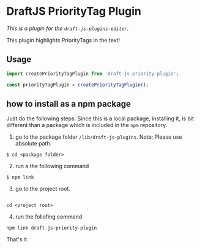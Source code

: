 # DraftJS PriorityTag Plugin

*This is a plugin for the `draft-js-plugins-editor`.*

This plugin highlights PriorityTags in the text!

## Usage

```js
import createPriorityTagPlugin from 'draft-js-priority-plugin';

const priorityTagPlugin = createPriorityTagPlugin();
```

## how to install as a npm package

Just do the following steps.
Since this is a local package, installing it, is bit different than a package which is included in the `npm` repository.  

01. go to the package folder `/lib/draft-js-plugins`. Note: Please use absolute path.
```
$ cd <package folder>
```
02. run a the following command
```
$ npm link
```

03. go to the project root.
```

cd <project root>
```

04. run the follofing command
```
npm link draft-js-priority-plugin
```

That's it.
